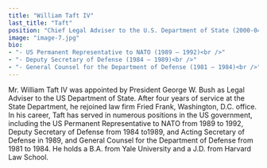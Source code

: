 ```yaml
---
title: "William Taft IV"
last_title: "Taft"
position: "Chief Legal Adviser to the U.S. Department of State (2000-04)"
image: "image-7.jpg"
bio:
- "- US Permanent Representative to NATO (1989 – 1992)<br />"
- "- Deputy Secretary of Defense (1984 – 1989)<br />"
- "- General Counsel for the Department of Defense (1981 – 1984)<br />"
---
```

Mr. William Taft IV was appointed by President George W. Bush as Legal Adviser to the US Department of State. After four years of service at the State Department, he rejoined law firm Fried Frank, Washington, D.C. office. In his career, Taft has served in numerous positions in the US government, including the US Permanent Representative to NATO from 1989 to 1992, Deputy Secretary of Defense from 1984 to1989, and Acting Secretary of Defense in 1989, and General Counsel for the Department of Defense from 1981 to 1984. He holds a B.A. from Yale University and a J.D. from Harvard Law School.